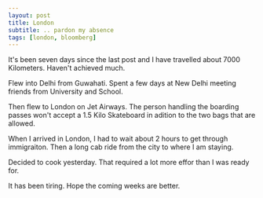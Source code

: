 ```yaml
---
layout: post
title: London
subtitle: .. pardon my absence
tags: [london, bloomberg]
---
```


It's been seven days since the last post and I have travelled about 7000 Kilometers. Haven't achieved much.

Flew into Delhi from Guwahati. Spent a few days at New Delhi meeting friends from University and School.

Then flew to London on Jet Airways. The person handling the boarding passes won't accept a 1.5 Kilo Skateboard in adition to the two bags that are allowed.

When I arrived in London, I had to wait about 2 hours to get through immigraiton. Then a long cab ride from the city to where I am staying.

Decided to cook yesterday. That required a lot more effor than I was ready for.

It has been tiring. Hope the coming weeks are better.